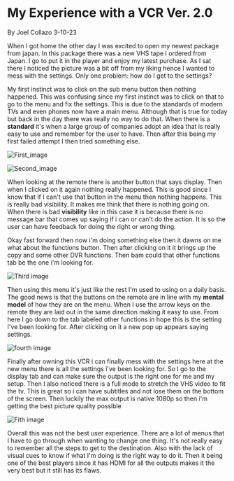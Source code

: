 # My Experience with a VCR Ver. 2.0

By Joel Collazo    3-10-23

When I got home the other day I was excited to open my newest package from japan. In this package there was a new VHS tape I ordered from Japan. I go to put it in the player and enjoy my latest purchase. As I sat there I noticed the picture was a bit off from my liking hence I wanted to mess with the settings. Only one problem: how do I get to the settings?

My first instinct was to click on the sub menu button then nothing happened. This was confusing since my first instinct was to click on that to go to the menu and fix the settings. This is due to the standards of modern TVs and even phones now have a main menu. Although  that is true for today but back in the day there was really no way to do that. When there is a **standard** it's when a large group of companies adopt an idea that is really easy to use and remember for the user to have. Then after this being my first failed attempt I then tried something else.

![First_image](https://github.com/UsabilityEngineering/ux-portfolio-WZRD95/assets/123515727/1f3d447b-7a4b-4a36-8d94-3caec27764a4)


![Second_image](https://github.com/UsabilityEngineering/ux-portfolio-WZRD95/assets/123515727/09ce92b4-238a-47f1-8f8c-116d24ebc188)

When looking at the remote there is another button that says display. Then when I clicked on it again nothing really happened. This is good since I know that if I can't use that button in the menu then nothing happens. This is really bad visibility. It makes me think that there is nothing going on. When there is bad **visibility** like in this case it is because there is no message bar that comes up saying if i can or can't do the action. It is so the user can have feedback for doing the right or wrong thing.



Okay fast forward then now i'm doing something else then it dawns on me what about the functions button. Then after clicking on it it brings up the copy and some other DVR  functions. Then bam could that other functions tab be the one i'm looking for.

![Third image](https://github.com/UsabilityEngineering/ux-portfolio-WZRD95/assets/123515727/55ad270e-dd4d-40f1-8d5e-2328d0eb3d7a)

Then using this menu it's just like the rest I'm used to using on a daily basis. The good news is that the buttons on the remote are in line with my **mental** **model** of how they are on the menu. When I use the arrow keys on the remote they are laid out in the same direction making it easy to use. From here I go down to the tab labeled other functions in hope this is the setting I've been looking for. After clicking on it a new pop up appears saying settings. 

![fourth image](https://github.com/UsabilityEngineering/ux-portfolio-WZRD95/assets/123515727/2c2c639b-93f7-4b4a-9157-5215a2bd0c2d)


Finally after owning this VCR i can finally mess with the settings here at the new menu there is all the settings i've been looking for. So I go to the display tab and can make sure the output is the right one for me and my setup. Then I also noticed there is a full mode to stretch the VHS video to fit the tv. This is great so i can have subtitles and not lose them on the bottom of the screen. Then luckily the max output is native 1080p so then i'm getting the best picture quality possible 

![Fith image](https://github.com/UsabilityEngineering/ux-portfolio-WZRD95/assets/123515727/69a0a0f8-ac0c-4863-bc30-6a08b6498795)


Overall this was not the best user experience. There are a lot of menus that I have to go through when wanting to change one thing. It's not really easy to remember all the steps to get to the destination. Also with the lack of visual cues to know if what I'm doing is the right way to do it. Then it being one of the best players since it has HDMI for all the outputs makes it the very best but it still has its flaws. 
